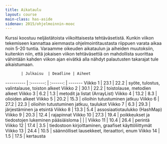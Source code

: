 ```yaml
---
title: Aikataulu
layout: course
main-class: has-aside
sidenav: 2015/ohjelmoinnin-mooc
---
```


Kurssi koostuu neljästätoista viikoittaisesta tehtäväsetistä. 
Kunkin viikon tekemiseen kannattaa aiemmasta ohjelmointitaustasta riippuen varata aikaa noin 5-20 tuntia. 
Varaamme oikeuden aikataulun ja aiheiden muutoksiin, kuitenkin niin, että jokaisen viikon tehtäväsettiä on mahdollista suorittaa vähintään kahden viikon ajan eivätkä alla nähdyt palautusten takarajat tule aikaistumaan.

           | Julkaisu  | Deadline | Aiheet
---------- | :-------: | :------: | -------
Viikko 1   | 23.1      | 22.2     |  syöte, tulostus, valintalause, toiston alkeet
Viikko 2   | 30.1      | 22.2     |  toistolause, metodien alkeet
Viikko 3   | 6.2       | 1.3      |  metodit ja listat (ArrayList)
Viikko 4   | 13.2      | 8.3      |  olioiden alkeet
Viikko 5   | 20.2      | 15.3     |  olioihin tutustuminen jatkuu
Viikko 6   | 27.2      | 22.3     |  olioihin tutustuminen jatkuu, taulukot
Viikko 7   | 6.3       | 29.3     |  järjestäminen ja etsintä
Viikko 8   | 13.3      | 5.4      |  assosiaatiotaulukko (HashMap)
Viikko 9   | 20.3      | 12.4     |  rajapinnat
Viikko 10  | 27.3      | 19.4     |  poikkeukset ja tiedostojen lukeminen
pääsiäisloma | | |
Viikko 11  | 10.4      | 26.4     |  perintä
Viikko 12  | 17.4      | 3.5      |  tiedostoon kirjoittaminen, graafiset käyttöliittymät
Viikko 13  | 24.4      | 10.5     |  säännölliset lausekkeet, iteraattori, enum
Viikko 14  | 1.5       | 17.5     |  kertausta
